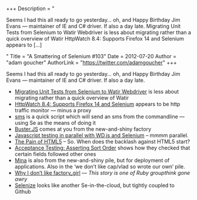 +++
Description = "<p>Seems I had this all ready to go yesterday… oh, and Happy Birthday Jim Evans — maintainer of IE and C# driver. If also a day late. Migrating Unit Tests from Selenium to Watir Webdriver is less about migrating rather than a quick overview of Watir HttpWatch 8.4: Supports Firefox 14 and Selenium appears to […]</p>"
Title = "A Smattering of Selenium #103"
Date = 2012-07-20
Author = "adam goucher"
AuthorLink = "https://twitter.com/adamgoucher"
+++

<p>Seems I had this all ready to go yesterday&#8230; oh, and Happy Birthday Jim Evans &#8212; maintainer of IE and C# driver. If also a day late.</p>
<ul>
<li><a href="http://www.hiretheworld.com/blog/tech-blog/migrating-unit-tests-from-selenium-to-watir-webdriver">Migrating Unit Tests from Selenium to Watir Webdriver</a> is less about migrating rather than a quick overview of Watir</li>
<li><a href="http://blog.httpwatch.com/2012/07/17/httpwatch-8-4-supports-firefox-14-and-selenium/">HttpWatch 8.4: Supports Firefox 14 and Selenium</a> appears to be http traffic monitor &#8212; minus a proxy</li>
<li><a href="https://github.com/birdy1976/sms">sms</a> is a quick script which will send an sms from the commandline &#8212; using Se as the means of doing it</li>
<li><a href="http://busterjs.org/">Buster.JS</a> comes at you from the new-and-shiny factory</li>
<li><a href="http://sauceio.com/index.php/2012/07/javascript-testing-in-parallel-with-wd-js-and-selenium/">Javascript testing in parallel with WD.js and Selenium</a> &#8211; mmmm parallel.</li>
<li><a href="http://blog.caplin.com/2012/07/16/the-pain-of-html5/">The Pain of HTML5</a> &#8211; So. When does the backlash against HTML5 start?</li>
<li><a href="http://launchware.com/articles/acceptance-testing-asserting-sort-order/">Acceptance Testing: Asserting Sort Order</a> shows how they checked that certain fields followed other ones</li>
<li><a href="http://nadarei.co/mina/">Mina</a> is also from the new-and-shiny pile, but for deployment of applications. Also in the &#8216;we don&#8217;t like cap/vlad so wrote our own&#8217; pile.</li>
<li><a href="http://blog.steveklabnik.com/posts/2012-07-14-why-i-don-t-like-factory_girl">Why I don&#8217;t like factory_girl</a> &#8212; <i>This story is one of Ruby groupthink gone awry</i></li>
<li><a href="http://selenize.tk/">Selenize</a> looks like another Se-in-the-cloud, but tightly coupled to Github</li>
</ul>

